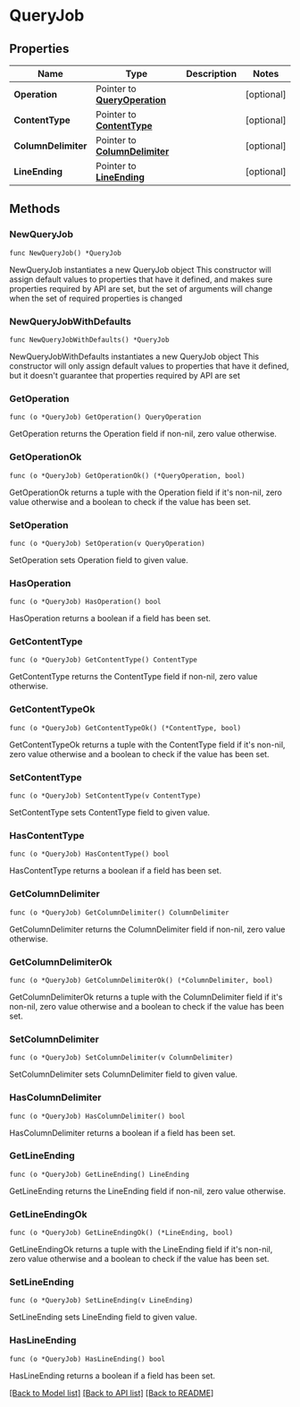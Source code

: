 # QueryJob

## Properties

Name | Type | Description | Notes
------------ | ------------- | ------------- | -------------
**Operation** | Pointer to [**QueryOperation**](QueryOperation.md) |  | [optional] 
**ContentType** | Pointer to [**ContentType**](ContentType.md) |  | [optional] 
**ColumnDelimiter** | Pointer to [**ColumnDelimiter**](ColumnDelimiter.md) |  | [optional] 
**LineEnding** | Pointer to [**LineEnding**](LineEnding.md) |  | [optional] 

## Methods

### NewQueryJob

`func NewQueryJob() *QueryJob`

NewQueryJob instantiates a new QueryJob object
This constructor will assign default values to properties that have it defined,
and makes sure properties required by API are set, but the set of arguments
will change when the set of required properties is changed

### NewQueryJobWithDefaults

`func NewQueryJobWithDefaults() *QueryJob`

NewQueryJobWithDefaults instantiates a new QueryJob object
This constructor will only assign default values to properties that have it defined,
but it doesn't guarantee that properties required by API are set

### GetOperation

`func (o *QueryJob) GetOperation() QueryOperation`

GetOperation returns the Operation field if non-nil, zero value otherwise.

### GetOperationOk

`func (o *QueryJob) GetOperationOk() (*QueryOperation, bool)`

GetOperationOk returns a tuple with the Operation field if it's non-nil, zero value otherwise
and a boolean to check if the value has been set.

### SetOperation

`func (o *QueryJob) SetOperation(v QueryOperation)`

SetOperation sets Operation field to given value.

### HasOperation

`func (o *QueryJob) HasOperation() bool`

HasOperation returns a boolean if a field has been set.

### GetContentType

`func (o *QueryJob) GetContentType() ContentType`

GetContentType returns the ContentType field if non-nil, zero value otherwise.

### GetContentTypeOk

`func (o *QueryJob) GetContentTypeOk() (*ContentType, bool)`

GetContentTypeOk returns a tuple with the ContentType field if it's non-nil, zero value otherwise
and a boolean to check if the value has been set.

### SetContentType

`func (o *QueryJob) SetContentType(v ContentType)`

SetContentType sets ContentType field to given value.

### HasContentType

`func (o *QueryJob) HasContentType() bool`

HasContentType returns a boolean if a field has been set.

### GetColumnDelimiter

`func (o *QueryJob) GetColumnDelimiter() ColumnDelimiter`

GetColumnDelimiter returns the ColumnDelimiter field if non-nil, zero value otherwise.

### GetColumnDelimiterOk

`func (o *QueryJob) GetColumnDelimiterOk() (*ColumnDelimiter, bool)`

GetColumnDelimiterOk returns a tuple with the ColumnDelimiter field if it's non-nil, zero value otherwise
and a boolean to check if the value has been set.

### SetColumnDelimiter

`func (o *QueryJob) SetColumnDelimiter(v ColumnDelimiter)`

SetColumnDelimiter sets ColumnDelimiter field to given value.

### HasColumnDelimiter

`func (o *QueryJob) HasColumnDelimiter() bool`

HasColumnDelimiter returns a boolean if a field has been set.

### GetLineEnding

`func (o *QueryJob) GetLineEnding() LineEnding`

GetLineEnding returns the LineEnding field if non-nil, zero value otherwise.

### GetLineEndingOk

`func (o *QueryJob) GetLineEndingOk() (*LineEnding, bool)`

GetLineEndingOk returns a tuple with the LineEnding field if it's non-nil, zero value otherwise
and a boolean to check if the value has been set.

### SetLineEnding

`func (o *QueryJob) SetLineEnding(v LineEnding)`

SetLineEnding sets LineEnding field to given value.

### HasLineEnding

`func (o *QueryJob) HasLineEnding() bool`

HasLineEnding returns a boolean if a field has been set.


[[Back to Model list]](../README.md#documentation-for-models) [[Back to API list]](../README.md#documentation-for-api-endpoints) [[Back to README]](../README.md)


